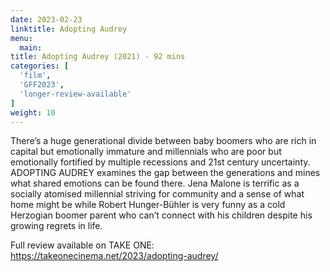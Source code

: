 ```yaml
---
date: 2023-02-23
linktitle: Adopting Audrey
menu:
  main:
title: Adopting Audrey (2021) - 92 mins
categories: [
  'film',
  'GFF2023',
  'longer-review-available'
]
weight: 10
---
```


There’s a huge generational divide between baby boomers who are rich in capital but emotionally immature and millennials who are poor but emotionally fortified by multiple recessions and 21st century uncertainty. ADOPTING AUDREY examines the gap between the generations and mines what shared emotions can be found there. Jena Malone is terrific as a socially atomised millennial striving for community and a sense of what home might be while Robert Hunger-Bühler is very funny as a cold Herzogian boomer parent who can’t connect with his children despite his growing regrets in life.

Full review available on TAKE ONE: https://takeonecinema.net/2023/adopting-audrey/